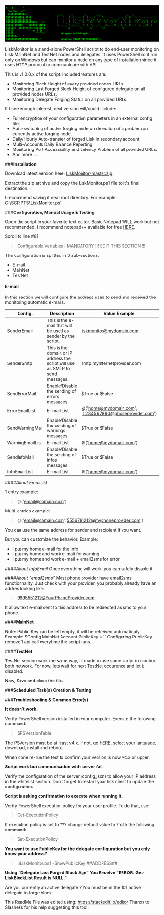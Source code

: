  ![##Images_README_Header##](./PNG/Header.png)

LiskMonitor is a stand-alone PowerShell script to do end-user monitoring on Lisk MainNet and TestNet nodes and delegates. It uses PowerShell so it run only on Windows but can monitor a node on any type of installation since it uses HTTP protocol to communicate with API.

This is v1.0.0.x of the script. Included features are:

 - Monitoring Block Height of every provided nodes URLs.
 - Monitoring Last Forged Block Height of configured delegate on all provided nodes URLs.
 - Monitoring Delegate Forging Status on all provided URLs.

If I see enough interest, next version will/could include:

 - Full encryption of your configuration parameters in an external config file.
 - Auto-switching of active forging node on detection of a problem on currently active forging node.
 - Daily/Hourly Auto-transfer of forged Lisk in secondary account.
 - Multi-Accounts Daily Balance Reporting
 - Monitoring Port Accessibility and Latency Problem of all provided URLs.
 - And more ...


###**Installation**

Download latest version here: [LiskMonitor-master.zip](https://github.com/Gr33nDrag0n69/LiskMonitor/archive/master.zip)

Extract the zip archive and copy the LiskMonitor.ps1 file to it's final destination.

I recommend saving it near root directory. For example: C:\SCRIPTS\LiskMonitor.ps1

###**Configuration, Manual Usage & Testing**

Open the script in your favorite text editor. Basic Notepad WILL work but not recommended. I recommend notepad++ available for free [HERE](https://notepad-plus-plus.org/).

Scroll to line #81

> Configurable Variables | MANDATORY !!! EDIT THIS SECTION !!!


The configuration is splitted in 3 sub-sections:

 - E-mail
 - MainNet
 - TestNet

#### **E-mail**

In this section we will configure the address used to send and received the monitoring automatic e-mails.

Config.          | Description                                                                    | Value Example
------------     | -------------                                                                  | -------------
SenderEmail      | This is the e-mail that will be used as sender by the script.                  | liskmonitor@mydomain.com
SenderSmtp       | This is the domain or IP address the script will use as SMTP to send messages. | smtp.myinternetprovider.com
SendErrorMail    | Enable/Disable the sending of errors messages.                                 | \$True or \$False
ErrorEmailList   | E-mail List                                                                    | @('home@mydomain.com', '1234567890@phoneprovider.com')
SendWarningMail  | Enable/Disable the sending of warnings messages.                               | \$True or \$False
WarningEmailList | E-mail List                                                                    | @('home@mydomain.com')
SendInfoMail     | Enable/Disable the sending of infos messages.                                  | $True or $False 
InfoEmailList    | E-mail List                                                                    | @('home@mydomain.com')
 
####_About EmailList_

1 entry example:
> @('email@domain.com')

Multi-entries example:
> @('email@domain.com','5556781212@myphoneprovider.com')

You can use the same address for sender and recipient if you want.

But you can customize the behavior. Example:

 - I put my home e-mail for the info
 - I put my home and work e-mail for warning
 - I put my home and work e-mail + email2sms for error

####_About InfoEmail_
Once everything will work, you can safely disable it.

####_About "email2sms"_
Most phone provider have email2sms functionnality. Just check with your provider, you probably already have an addres looking like:
> 9995551212@YourPhoneProvider.com

It allow text e-mail sent to this address to be redirected as sms to your phone.
 
####**MainNet**

Note:
Public Key can be left empty, it will be retreived automaticaly.
Example: $Config.MainNet.Account.PublicKey = ''
Configuring PublicKey remove 1 api call everytime the script runs...

####**TestNet**

TestNet section work the same way, it' made to use same script to monitor both network. For now, lets wait for next TestNet occurence and let it disabled.

Now, Save and close the file.

###**Scheduled Task(s) Creation & Testing**


###**Troubleshooting & Common Error(s)**

**It doesn’t work.**

Verify PowerShell version installed in your computer. Execute the following command:

> $PSVersionTable

The PSVersion must be at least v4.x.
If not, go [HERE](https://www.microsoft.com/en-us/download/details.aspx?id=40855), select your language, download, install and reboot.

When done re-run the test to confirm your version is now v4.x or upper.

**Script work but communication with server fail.**

Verify the configuration of the server (config,json) to allow your IP address in the whitelist section. Don’t forget to restart your lisk client to update the configuration.

**Script is asking confirmation to execute when running it.**

Verify PowerShell execution policy for your user profile. To do that, use:

> Get-ExecutionPolicy 

If execution policy is set to ??? change default value to ? qith the following command:

> Set-ExecutionPolicy

**You want to use PublicKey for the delegate configuration but you only know your address?**

> .\LiskMonitor.ps1 -ShowPublicKey ##ADDRESS##

**Using "Delegate Last Forged Block Age" You Receive "ERROR: Get-LiskBlockList Result is NULL."**

Are you currently an active delegate ? You must be in the 101 active delegate to forge block.



This ReadMe File was edited using: https://stackedit.io/editor
Thanxs to Slasheks for his help suggesting this tool.


